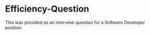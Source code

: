 # Efficiency-Question
This was provided as an interview question for a Software Developer position.
